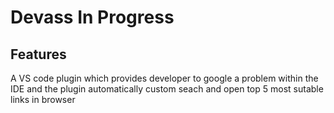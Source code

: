 # Devass In Progress

## Features
A VS code plugin which provides developer to google a problem within the IDE and the plugin automatically custom seach and open top 5 most sutable links in browser
